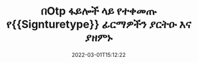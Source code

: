 ---
############################# Static ############################
layout: "auto-gen-signature"
date: 2022-03-01T15:12:22
draft: false
operation: Update
signaturetype: Qrcode
fileformat: Otp
productName: .NET
lang: am
productCode: net
otherformats: pdf doc docx docm dot dotm dotx odt ott rtf xls xlsx xlsm xlsb csv ods ots xltx xltm ppt pptx pps ppsx odp otp potx potm pptm ppsm
breadcrumb: Put Qrcode signature on Otp for C#

############################# Head ############################
head_title: "በOtp ፋይሎች ላይ የተቀመጡ የ{{Signturetype}} ፊርማዎችን በC# ያዘምኑ"
head_description: "በተፈረሙ የOtp ሰነዶች ውስጥ ለQrcode የፊርማ ማሻሻያ የ.NET ኮድ ለመረዳት ቀላል እና ቀላል ይጠቀሙ።"

############################# Header ############################
title: "በOtp ፋይሎች ላይ የተቀመጡ የ{{Signturetype}} ፊርማዎችን ያርትዑ እና ያዘምኑ"
description: "ኤፒአይ ለ.NET ለQrcode ፊርማዎች በOtp ሰነዶች ላይ ማዘመንን ያቀርባል። በOtp ሰነዶችዎ ውስጥ ያሉ ኢ-ፊርማዎችን በሁለት መስመር C# ኮድ በፍጥነት እና በቀላሉ ያዘምኑ።"
bg_image: "https://cms.admin.containerize.com/templates/aspose/App_Themes/V3/images/bg/header1.png"
bg_overlay: false
button:
    enable: true

############################# SubMenu ############################
submenu:
    enable: true

    left:
        img_alt: "GroupDocs.Signature for .NET"
        image: "https://cms.admin.containerize.com/templates/groupdocs/images/product-logos/90x90-noborder/groupdocs-signature-net.png"
        product: "GroupDocs.Signature"
        platform: ".NET"



############################# About ############################
about:
    enable: true
    title: "ስለ GroupDocs.Signature for .NET API ባህሪያት ይወቁ"
    content: |
        [GroupDocs.Signature for .NET](https://products.groupdocs.com/signature/net/) የኤፒአይ ተግባር ኤሌክትሮኒካዊ ፊርማዎችን በመጠቀም በፍላጎት ሰነዶች ቅርጸቶችን ለማስኬድ ሰፊ ምርጫዎችን ይዟል። እንደ ጽሁፎች፣ ምስሎች፣ ዲጂታል ሰርተፊኬቶች፣ ባርኮዶች፣ QR-codes፣ ማህተሞች ወይም ሜታዳታ ያሉ ሰፊ የኢ-ፊርማዎች ስፔክትረም ይደገፋሉ። ደንበኞች ዲጂታል ፊርማዎችን በፒዲኤፍ፣ MS Word ሰነዶች፣ በኤምኤስ ኤክሴል የስራ ደብተሮች፣ MS PowerPoint ማቅረቢያዎች፣ አዶቤ ፎቶሾፕ ፋይሎች እና የተለያዩ የምስል ቅርጸቶችን ማከል፣ ማስወገድ፣ ማረም፣ ማረጋገጥ ወይም መፈለግ ይችላሉ። ብዙ ጠቃሚ ባህሪያት እና ቅንብሮች ይገኛሉ.
    

############################# Steps ############################
steps:
    enable: true
    title_left: "በእርስዎ Otp ሰነድ ውስጥ የ{{Signturetype}} ፊርማዎችን እንዴት መቀየር እንደሚቻል"
    content_left: |
        [GroupDocs.Signature for .NET](https://products.groupdocs.com/signature/net/) በOtp ሰነዶች ላይ የተቀመጡ የQrcode ፊርማዎችን ማዘመንን የመሳሰሉ ጠቃሚ ባህሪያትን ያካትታል። ያለ ተጨማሪ ኮድ የፊርማ ባህሪያትን ለመለወጥ ያስችላል።
        
        * ለመጀመር፣ መዘመን አለበት ወደተባለው ሰነድ እንደ ግንበኛ መለኪያ መንገድ የሚያልፍ የፊርማ ነገር ይፍጠሩ።
        * ከዚያ ተገቢውን የፊርማ ነገር ወዲያውኑ ያቅርቡ እና መለያውን እና መለወጥ ያለባቸውን ባህሪያቱን ያዘጋጁ።
        * በመጨረሻ፣ የተወሰነ የፊርማ ነገርን የሚያልፍ የ Signature's Update ዘዴ ይደውሉ።
        * በማስታወቂያዎ ላይ ውጤቶችን የማዘመን ሂደት ያድርጉ።

    title_right: "የስርዓት መስፈርቶች"
    content_right: |
        GroupDocs.Signature for .NET በሁሉም ዋና መድረኮች እና ስርዓተ ክወናዎች ላይ ይደገፋሉ። ከዚህ በታች ያለውን ኮድ ከመተግበሩ በፊት፣ እባክዎ በስርዓትዎ ላይ የሚከተሉት ቅድመ ሁኔታዎች እንዳሉዎት ያረጋግጡ።

        * ስርዓተ ክወናዎች-ማይክሮሶፍት ዊንዶውስ ፣ ሊኑክስ ፣ ማክኦኤስ
        * የልማት አካባቢዎች፡ Microsoft Visual Studio, Xamarin, MonoDevelop
        * Frameworks: .NET Framework, .NET Standard, .NET Core, Mono
        * የቅርብ ጊዜውን የGroupDocs.Signature for .NET ስሪት ከ[Nuget](https://www.nuget.org/packages/groupdocs.signature) ያውርዱ
         
    code: |
        ```csharp    
                
        // Set up input Otp file
        string filePath = "input.otp";

        // Instantiate Signature for input file
        using (GroupDocs.Signature.Signature signature = new GroupDocs.Signature.Signature(filePath))
        {
                // Id of signature which is supposed to be updated
                // such Id might be got as a result of search operation
                string id = "eff64a14-dad9-47b0-88e5-2ee4e3604e71";

                // provide signature features to update
                // set up particular signature id
                QrCodeSignature signatureToUpdate = new QrCodeSignature(id)
                {
                    // specify signature width
                    Width = 200,
                    // specify signature height
                    Height = 200,
                    // set left position
                    Left = 120,
                    // set top position
                    Top = 160
                };

                // update signature
                bool updateResult = signature.Update(signatureToUpdate);

                // process updation result
                if (updateResult)
                {
                    Console.WriteLine("Signature was updated successfully!");
                }
        }

        ```

############################# Demos ############################
demos:
    enable: true
    title: "በሰነዱ ገፆች ላይ የQrcode ፊርማዎችን በማዘመን ላይ - ቀጥታ ማሳያ"
    content: |
       የ[GroupDocs.signature መተግበሪያ](https://products.groupdocs.app/signature/family) ድህረ ገጽን በመጎብኘት የOtp ሰነድ የተለያዩ ኤሌክትሮኒክ ፊርማዎችን አሁኑኑ ያርትዑ።          

############################# More Formats ############################
more_formats:
    enable: true
    title: "የተለያዩ የ{{Signturetype}} ፊርማዎችን በC# ያዘምኑ"
    content: |
        "በተለያዩ የሰነድ ቅርጸቶች የተቀመጡ ዲጂታል ፊርማዎችን ማስተካከል። ያለ ተጨማሪ ኮድ የፊርማዎችን ውሂብ ያዘምኑ።"
    format: 
       
       
back_to_top:
    enable: true
---